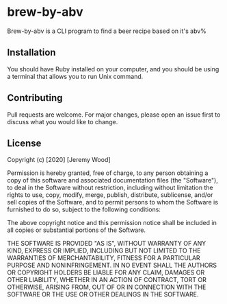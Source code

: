 # brew-by-abv

Brew-by-abv is a CLI program to find a beer recipe based on it's abv%

## Installation
You should have Ruby installed on your computer, and you should be using a terminal that allows you to run Unix command.


## Contributing
Pull requests are welcome. For major changes, please open an issue first to discuss what you would like to change.

## License
Copyright (c) [2020] [Jeremy Wood]

Permission is hereby granted, free of charge, to any person obtaining a copy
of this software and associated documentation files (the "Software"), to deal
in the Software without restriction, including without limitation the rights
to use, copy, modify, merge, publish, distribute, sublicense, and/or sell
copies of the Software, and to permit persons to whom the Software is
furnished to do so, subject to the following conditions:

The above copyright notice and this permission notice shall be included in all
copies or substantial portions of the Software.

THE SOFTWARE IS PROVIDED "AS IS", WITHOUT WARRANTY OF ANY KIND, EXPRESS OR
IMPLIED, INCLUDING BUT NOT LIMITED TO THE WARRANTIES OF MERCHANTABILITY,
FITNESS FOR A PARTICULAR PURPOSE AND NONINFRINGEMENT. IN NO EVENT SHALL THE
AUTHORS OR COPYRIGHT HOLDERS BE LIABLE FOR ANY CLAIM, DAMAGES OR OTHER
LIABILITY, WHETHER IN AN ACTION OF CONTRACT, TORT OR OTHERWISE, ARISING FROM,
OUT OF OR IN CONNECTION WITH THE SOFTWARE OR THE USE OR OTHER DEALINGS IN THE
SOFTWARE.